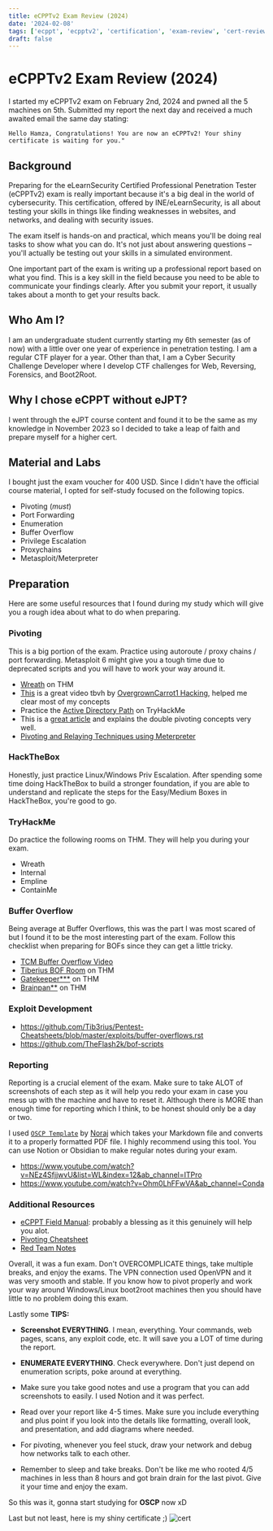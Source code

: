 ```yaml
---
title: eCPPTv2 Exam Review (2024)
date: '2024-02-08'
tags: ['ecppt', 'ecpptv2', 'certification', 'exam-review', 'cert-review', 'ecppt-review']
draft: false
---
```

# eCPPTv2 Exam Review (2024)
I started my eCPPTv2 exam on February 2nd, 2024 and pwned all the 5 machines on 5th. Submitted my report the next day and received a much awaited email the same day stating:

`Hello Hamza, Congratulations! You are now an eCPPTv2! Your shiny certificate is waiting for you." `

## Background
Preparing for the eLearnSecurity Certified Professional Penetration Tester (eCPPTv2) exam is really important because it's a big deal in the world of cybersecurity. This certification, offered by INE/eLearnSecurity, is all about testing your skills in things like finding weaknesses in websites, and networks, and dealing with security issues.

The exam itself is hands-on and practical, which means you'll be doing real tasks to show what you can do. It's not just about answering questions – you'll actually be testing out your skills in a simulated environment.

One important part of the exam is writing up a professional report based on what you find. This is a key skill in the field because you need to be able to communicate your findings clearly. After you submit your report, it usually takes about a month to get your results back.

## Who Am I?
I am an undergraduate student currently starting my 6th semester (as of now) with a little over one year of experience in penetration testing. I am a regular CTF player for a year. Other than that, I am a Cyber Security Challenge Developer where I develop CTF challenges for Web, Reversing, Forensics, and Boot2Root.

## Why I chose eCPPT without eJPT?
I went through the eJPT course content and found it to be the same as my knowledge in November 2023 so I decided to take a leap of faith and prepare myself for a higher cert.

## Material and Labs
I bought just the exam voucher for 400 USD. Since I didn't have the official course material, I opted for self-study focused on the following topics.

- Pivoting (*must*)
- Port Forwarding
- Enumeration
- Buffer Overflow
- Privilege Escalation
- Proxychains
- Metasploit/Meterpreter   

## Preparation
Here are some useful resources that I found during my study which will give you a rough idea about what to do when preparing.

### Pivoting
This is a big portion of the exam. Practice using autoroute / proxy chains / port forwarding. Metasploit 6 might give you a tough time due to deprecated scripts and you will have to work your way around it.

- [Wreath](https://tryhackme.com/room/wreath) on THM
- [This](https://youtu.be/QNoIX1au_CM?si=0aU0FM5TzvB2QcCv) is a great video tbvh by [OvergrownCarrot1 Hacking](https://www.youtube.com/@overgrowncarrot1), helped me clear most of my concepts
- Practice the [Active Directory Path](https://tryhackme.com/module/hacking-active-directory) on TryHackMe
- This is a [great article](https://pentest.blog/explore-hidden-networks-with-double-pivoting/) and explains the double pivoting concepts very well.
- [Pivoting and Relaying Techniques using Meterpreter](https://medium.com/axon-technologies/how-to-implement-pivoting-and-relaying-techniques-using-meterpreter-b6f5ec666795)

### HackTheBox
Honestly, just practice Linux/Windows Priv Escalation. After spending some time doing HackTheBox to build a stronger foundation, if you are able to understand and replicate the steps for the Easy/Medium Boxes in HackTheBox, you're good to go.

### TryHackMe
Do practice the following rooms on THM. They will help you during your exam.
- Wreath 
- Internal
- Empline
- ContainMe

### Buffer Overflow
Being average at Buffer Overflows, this was the part I was most scared of but I found it to be the most interesting part of the exam. Follow this checklist when preparing for BOFs since they can get a little tricky.
- [TCM Buffer Overflow Video](https://www.youtube.com/playlist?list=PLLKT__MCUeix3O0DPbmuaRuR_4Hxo4m3G)
- [Tiberius BOF Room](https://tryhackme.com/room/bufferoverflowprep) on THM
- [Gatekeeper***](https://tryhackme.com/room/gatekeeper) on THM
- [Brainpan**](https://tryhackme.com/room/brainpan) on THM

### Exploit Development
- https://github.com/Tib3rius/Pentest-Cheatsheets/blob/master/exploits/buffer-overflows.rst
- https://github.com/TheFlash2k/bof-scripts

### Reporting
Reporting is a crucial element of the exam. Make sure to take ALOT of screenshots of each step as it will help you redo your exam in case you mess up with the machine and have to reset it. Although there is MORE than enough time for reporting which I think, to be honest should only be a day or two. 

I used [`OSCP Template`](https://github.com/noraj/OSCP-Exam-Report-Template-Markdown) by [Noraj](https://github.com/noraj) which takes your Markdown file and converts it to a properly formatted PDF file. I highly recommend using this tool. You can use Notion or Obsidian to make regular notes during your exam.

- https://www.youtube.com/watch?v=NEz4SfjjwvU&list=WL&index=12&ab_channel=ITPro
- https://www.youtube.com/watch?v=Ohm0LhFFwVA&ab_channel=Conda

### Additional Resources
- [eCPPT Field Manual](https://drive.google.com/file/d/1wC7RMTrWjt74rO8u4X-zM89T_hZzF_A5/edit): probably a blessing as it this genuinely will help you alot.
- [Pivoting Cheatsheet](https://www.sans.org/posters/pivot-cheat-sheet/)
- [Red Team Notes](https://github.com/thegr1ffyn/Notes/blob/main/Red%20Team%20Notes.md)

Overall, it was a fun exam. Don't OVERCOMPLICATE things, take multiple breaks, and enjoy the exams. The VPN connection used OpenVPN and it was very smooth and stable. If you know how to pivot properly and work your way around Windows/Linux boot2root machines then you should have little to no problem doing this exam.

Lastly some **TIPS:**
- **Screenshot EVERYTHING**. I mean, everything. Your commands, web pages, scans, any exploit code, etc. It will save you a LOT of time during the report.

- **ENUMERATE EVERYTHING**. Check everywhere. Don't just depend on enumeration scripts, poke around at everything.

- Make sure you take good notes and use a program that you can add screenshots to easily. I used Notion and it was perfect.

- Read over your report like 4-5 times. Make sure you include everything and plus point if you look into the details like formatting, overall look, and presentation, and add diagrams where needed.

- For pivoting, whenever you feel stuck, draw your network and debug how networks talk to each other.

- Remember to sleep and take breaks. Don't be like me who rooted 4/5 machines in less than 8 hours and got brain drain for the last pivot. Give it your time and enjoy the exam. 

So this was it, gonna start studying for **OSCP** now xD

Last but not least, here is my shiny certificate ;)
![cert](/static/writeups/certifications/ecppt.jpg.png)

